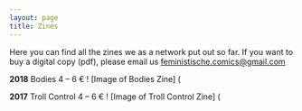 ```yaml
---
layout: page
title: Zines
---
```


Here you can find all the zines we as a network put out so far. If you want to buy a digital copy (pdf), please email us feministische.comics@gmail.com

**2018**
Bodies
4 – 6 €
! [Image of Bodies Zine] (

**2017**
Troll Control
4 – 6 €
! [Image of Troll Control Zine] (
